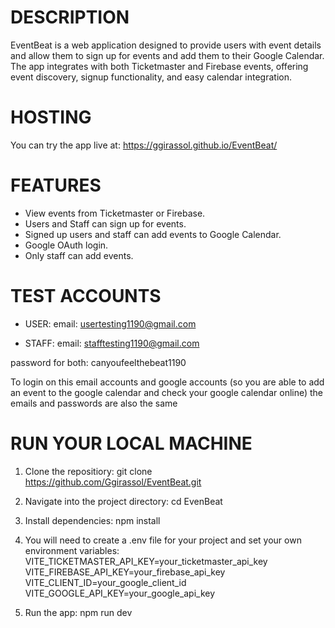 # DESCRIPTION

EventBeat is a web application designed to provide users with event details and allow them to sign up for events and add them to their Google Calendar. The app integrates with both Ticketmaster and Firebase events, offering event discovery, signup functionality, and easy calendar integration.

# HOSTING
You can try the app live at:
https://ggirassol.github.io/EventBeat/

# FEATURES
- View events from Ticketmaster or Firebase.
- Users and Staff can sign up for events.
- Signed up users and staff can add events to Google Calendar.
- Google OAuth login.
- Only staff can add events.

# TEST ACCOUNTS
- USER:
email: usertesting1190@gmail.com

- STAFF:
email: stafftesting1190@gmail.com

password for both: canyoufeelthebeat1190

To login on this email accounts and google accounts (so you are able to add an event to the google calendar and check your google calendar online) the emails and passwords are also the same

# RUN YOUR LOCAL MACHINE
1) Clone the repositiory:
git clone https://github.com/Ggirassol/EventBeat.git

2) Navigate into the project directory:
cd EvenBeat

3) Install dependencies:
npm install

4) You will need to create a .env file for your project and set your own environment variables:
VITE_TICKETMASTER_API_KEY=your_ticketmaster_api_key
VITE_FIREBASE_API_KEY=your_firebase_api_key
VITE_CLIENT_ID=your_google_client_id
VITE_GOOGLE_API_KEY=your_google_api_key

5) Run the app:
npm run dev